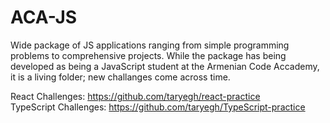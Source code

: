 # ACA-JS
Wide package of JS applications ranging from simple programming problems to comprehensive projects. While the package has being developed as being a JavaScript student at the Armenian Code Accademy, it is a living folder; new challanges come across time.



React Challenges: https://github.com/taryegh/react-practice<br>
TypeScript Challenges: https://github.com/taryegh/TypeScript-practice
